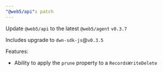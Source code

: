 ```yaml
---
"@web5/api": patch
---
```


Update `@web5/api` to the latest `@web5/agent` `v0.3.7`

Includes upgrade to `dwn-sdk-js`@`v0.3.5`

Features:
 - Ability to apply the `prune` property to a `RecordsWriteDelete`

